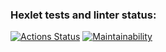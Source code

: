 ### Hexlet tests and linter status:
[![Actions Status](https://github.com/ilyakaverin/frontend-project-lvl2/workflows/hexlet-check/badge.svg)](https://github.com/ilyakaverin/frontend-project-lvl2/actions)
[![Maintainability](https://api.codeclimate.com/v1/badges/eed0703ead9e43ef5dee/maintainability)](https://codeclimate.com/github/ilyakaverin/frontend-project-lvl2/maintainability)